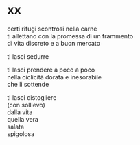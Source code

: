 # xx

certi rifugi scontrosi nella carne  
ti allettano con la promessa di un frammento  
di vita discreto e a buon mercato

ti lasci sedurre

ti lasci prendere a poco a poco  
nella ciclicità dorata e inesorabile  
che li sottende

ti lasci distogliere  
(con sollievo)  
dalla vita  
quella vera  
salata  
spigolosa
